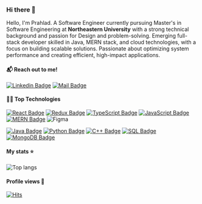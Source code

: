 ### Hi there 👋

Hello, I'm Prahlad. A Software Engineer currently pursuing Master's in Software Engineering at **Northeastern University** with a strong technical background and passion for Design and problem-solving. Emerging full-stack developer skilled in Java, MERN stack, and cloud technologies, with a focus on building scalable solutions. Passionate about optimizing system performance and creating efficient, high-impact applications.

#### 📬 Reach out to me!

[![Linkedin Badge](https://img.shields.io/badge/LinkedIn-0A66C2?style=flat&logo=Prahlad_Narayan&logoColor=white)](https://www.linkedin.com/in/prahlad-narayan/)
[![Mail Badge](https://img.shields.io/badge/Outlook-0078D4?style=flat&logo=Prahlad_Narayan&logoColor=white)](mailto:narayan.p@northeastern.edu)

#### 👨‍💻 Top Technologies

[![React Badge](https://img.shields.io/badge/React-61DAFB?style=flat&logo=react&logoColor=black)](#) [![Redux Badge](https://img.shields.io/badge/Redux-764ABC?style=flat&logo=redux&logoColor=white)](#) [![TypeScript Badge](https://img.shields.io/badge/TypeScript-3178C6?style=flat&logo=typescript&logoColor=white)](#) [![JavaScript Badge](https://img.shields.io/badge/JavaScript-323330?style=flat&logo=javascript&logoColor=F7DF1E)](#) [![MERN Badge](https://img.shields.io/badge/Node.js-339933?style=flat&logo=node.js&logoColor=white)](#) ![Figma](https://img.shields.io/badge/figma-%23F24E1E.svg?style=flat&logo=figma&logoColor=white)

[![Java Badge](https://img.shields.io/badge/Java-ED8B00?style=flat&logo=openjdk&logoColor=white)](#) [![Python Badge](https://img.shields.io/badge/Python-3776AB?style=flat&logo=python&logoColor=white)](#) [![C++ Badge](https://img.shields.io/badge/C%2B%2B-00599C?style=flat&logo=c%2B%2B&logoColor=white)](#) [![SQL Badge](https://img.shields.io/badge/MySQL-4479A1?style=flat&logo=mysql&logoColor=white)](#) [![MongoDB Badge](https://img.shields.io/badge/MongoDB-47A248?style=flat&logo=mongodb&logoColor=white)](#) 

#### My stats ⭐

<div align="left">
<img alt="Top langs" src="https://github-readme-stats.vercel.app/api/top-langs/?username=prahlad-narayan&layout=normal"/>
</div>

#### Profile views 👀

[![Hits](https://u8views.com/api/v1/github/profiles/91488768/views/day-week-month-total-count.svg)](https://u8views.com/github/Prahlad-Narayan)
